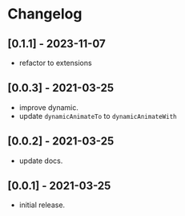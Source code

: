 # Changelog

## [0.1.1] - 2023-11-07

- refactor to extensions

## [0.0.3] - 2021-03-25

- improve dynamic.
- update `dynamicAnimateTo` to `dynamicAnimateWith`

## [0.0.2] - 2021-03-25

- update docs.

## [0.0.1] - 2021-03-25

- initial release.
